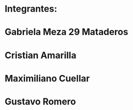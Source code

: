 # Integrantes:
# Gabriela Meza 29 Mataderos
# Cristian Amarilla
# Maximiliano Cuellar
# Gustavo Romero